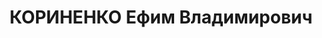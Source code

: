 ---
title: КОРИНЕНКО Ефим Владимирович
description: '1902 р. н., с. Никифорівці Подільської губ. Українець, чл. КП(б)У, освіта
  середня, інструктор РК КП(б)У Проживав у смт Янушпіль Янушпільського р-ну Житомирської
  обл.

  Заарештований 24 жовтня 1937 р. Обвинувачувався заст. 54-7, 54-8, 54-11 КК УРСР.
  ВК ВС СРСР 23 грудня 1937 р. засуджений до розстрілу з конфіскацією майна. Ви-рок
  виконано 23 грудня 1937 р. у м. Київ.

  Реабілітований у 1959 р.'
---